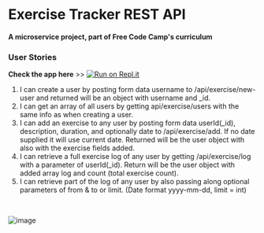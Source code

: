 # Exercise Tracker REST API

#### A microservice project, part of Free Code Camp's curriculum

### User Stories

**Check the app here** >>  [![Run on Repl.it](https://repl.it/badge/github/freeCodeCamp/boilerplate-project-exercisetracker)](https://boilerplate-project-exercisetracker.mehediehteshum.repl.co)

1. I can create a user by posting form data username to /api/exercise/new-user and returned will be an object with username and _id.
2. I can get an array of all users by getting api/exercise/users with the same info as when creating a user.
3. I can add an exercise to any user by posting form data userId(_id), description, duration, and optionally date to /api/exercise/add. If no date supplied it will use current date. Returned will be the user object with also with the exercise fields added.
4. I can retrieve a full exercise log of any user by getting /api/exercise/log with a parameter of userId(_id). Return will be the user object with added array log and count (total exercise count).
5. I can retrieve part of the log of any user by also passing along optional parameters of from & to or limit. (Date format yyyy-mm-dd, limit = int)
</br>

![image](https://github.com/MehediEhteshum/FCC-ExerciseTracker/assets/65057419/c69b0c9f-2e9d-4ba4-a572-bc711438abb1)

